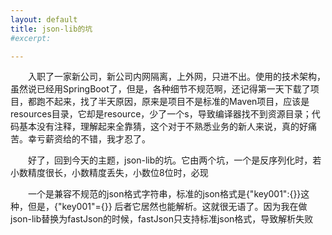 ```yaml
---
layout: default
title: json-lib的坑
#excerpt: 

---
```


　　入职了一家新公司，新公司内网隔离，上外网，只进不出。使用的技术架构，虽然说已经用SpringBoot了，但是，各种细节不规范啊，还记得第一天下载了项目，都跑不起来，找了半天原因，原来是项目不是标准的Maven项目，应该是resources目录，它却是resource，少了一个s，导致编译器找不到资源目录；代码基本没有注释，理解起来全靠猜，这个对于不熟悉业务的新人来说，真的好痛苦。幸亏薪资给的不错，我才忍了。  

　　好了，回到今天的主题，json-lib的坑。它由两个坑，一个是反序列化时，若小数精度很长，小数精度丢失，小数位8位时，必现

　　一个是兼容不规范的json格式字符串，标准的json格式是{"key001":{}}这种，但是，{"key001"={}} 后者它居然也能解析。这就很无语了。因为我在做json-lib替换为fastJson的时候，fastJson只支持标准json格式，导致解析失败